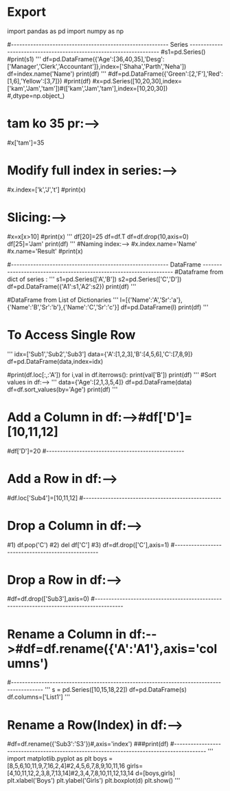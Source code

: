 # Export
import pandas as pd
import numpy as np

#--------------------------------------------------------- Series -------------------------------------------------------------------
#s1=pd.Series()
#print(s1)
'''
df=pd.DataFrame({'Age':[36,40,35],'Desg':['Manager','Clerk','Accountant']},index=['Shaha','Parth','Neha'])
df=index.name('Name')
print(df)
'''
#df=pd.DataFrame({'Green':[2,'F'],'Red':[1,6],'Yellow':[3,7]})
#print(df)
#x=pd.Series([10,20,30],index=['kam','Jam','tam'])#(['kam','Jam','tam'],index=[10,20,30])     #,dtype=np.object_)
# tam ko 35 pr:-->
#x['tam']=35
# Modify full index in series:-->
#x.index=['k','J','t']
#print(x)
# Slicing:-->
#x=x[x>10]
#print(x)
'''
df[20]=25
df=df.T
df=df.drop(10,axis=0)
df[25]='Jam'
print(df)
'''
#Naming index:-->
#x.index.name='Name'
#x.name='Result'
#print(x)

#--------------------------------------------------------- DataFrame -------------------------------------------------------------------
#Dataframe from dict of series :
'''
s1=pd.Series(['A','B'])
s2=pd.Series(['C','D'])
df=pd.DataFrame({'A1':s1,'A2':s2})
print(df)
'''

#DataFrame from List of Dictionaries
'''
l=[{'Name':'A','Sr':'a'},{'Name':'B','Sr':'b'},{'Name':'C','Sr':'c'}]
df=pd.DataFrame(l)
print(df)
'''

# To Access Single Row
'''
idx=['Sub1','Sub2','Sub3']
data={'A':[1,2,3],'B':[4,5,6],'C':[7,8,9]}
df=pd.DataFrame(data,index=idx)

#print(df.loc[:,:'A'])
for i,val in df.iterrows():
    print(val['B'])
print(df)
'''
#Sort values in df:-->
'''
data={'Age':[2,1,3,5,4]}
df=pd.DataFrame(data)
df=df.sort_values(by='Age')
print(df)
'''
# Add a Column in df:-->#df['D']=[10,11,12]
#df['D']=20
#--------------------------------------------------
# Add a Row in df:-->
#df.loc['Sub4']=[10,11,12]
#--------------------------------------------------
# Drop a Column in df:-->
#1) df.pop('C')
#2) del df['C']
#3) df=df.drop(['C'],axis=1)
#--------------------------------------------------
# Drop a Row in df:-->
#df=df.drop(['Sub3'],axis=0)
#----------------------------------------------------------------------------------------
# Rename a Column in df:-->#df=df.rename({'A':'A1'},axis='columns')
#-----------------------------------------------------------------------------------------
'''
s = pd.Series([10,15,18,22])
df=pd.DataFrame(s)
df.columns=['List1']
'''
# Rename a Row(Index) in df:-->
#df=df.rename({'Sub3':'S3'})#,axis='index')
###print(df)
#-----------------------------------------------------------------------------------------
'''
import matplotlib.pyplot as plt
boys = [8,5,6,10,11,9,7,16,2,4]#2,4,5,6,7,8,9,10,11,16
girls=[4,10,11,12,2,3,8,7,13,14]#2,3,4,7,8,10,11,12,13,14
d=[boys,girls]
plt.xlabel('Boys')
plt.ylabel('Girls')
plt.boxplot(d)
plt.show()
'''
